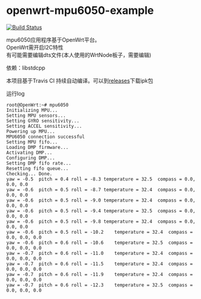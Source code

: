 # openwrt-mpu6050-example

[![Build Status](https://travis-ci.org/leon0516/openwrt-mpu6050-example.svg?branch=master)](https://travis-ci.org/leon0516/openwrt-mpu6050-example)

mpu6050应用程序基于OpenWrt平台。  
OpenWrt需开启I2C特性  
有可能需要编辑dts文件(本人使用的WrtNode板子，需要编辑)

依赖：libstdcpp

本项目基于Travis CI 持续自动编译。可以到[releases](https://github.com/leon0516/openwrt-mpu6050-example/releases)下载ipk包  

运行log
```
root@OpenWrt:~# mpu6050
Initializing MPU...
Setting MPU sensors...
Setting GYRO sensitivity...
Setting ACCEL sensitivity...
Powering up MPU...
MPU6050 connection successful
Setting MPU fifo...
Loading DMP firmware...
Activating DMP...
Configuring DMP...
Setting DMP fifo rate...
Resetting fifo queue...
Checking... Done.
yaw = -0.5	pitch = 0.4	roll = -8.3	temperature = 32.5	compass = 0.0, 0.0, 0.0
yaw = -0.6	pitch = 0.5	roll = -8.7	temperature = 32.4	compass = 0.0, 0.0, 0.0
yaw = -0.6	pitch = 0.5	roll = -9.0	temperature = 32.4	compass = 0.0, 0.0, 0.0
yaw = -0.6	pitch = 0.5	roll = -9.4	temperature = 32.5	compass = 0.0, 0.0, 0.0
yaw = -0.6	pitch = 0.5	roll = -9.8	temperature = 32.4	compass = 0.0, 0.0, 0.0
yaw = -0.6	pitch = 0.5	roll = -10.2	temperature = 32.4	compass = 0.0, 0.0, 0.0
yaw = -0.6	pitch = 0.6	roll = -10.6	temperature = 32.5	compass = 0.0, 0.0, 0.0
yaw = -0.7	pitch = 0.6	roll = -11.0	temperature = 32.4	compass = 0.0, 0.0, 0.0
yaw = -0.7	pitch = 0.6	roll = -11.5	temperature = 32.4	compass = 0.0, 0.0, 0.0
yaw = -0.7	pitch = 0.6	roll = -11.9	temperature = 32.4	compass = 0.0, 0.0, 0.0
yaw = -0.7	pitch = 0.6	roll = -12.3	temperature = 32.5	compass = 0.0, 0.0, 0.0
```
